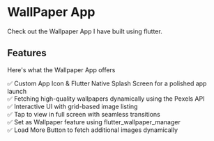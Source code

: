 # WallPaper App 

Check out the Wallpaper App I have built using flutter.

## Features

Here's what the Wallpaper App offers

✅ Custom App Icon & Flutter Native Splash Screen for a polished app launch<br>
✅ Fetching high-quality wallpapers dynamically using the Pexels API<br>
✅ Interactive UI with grid-based image listing<br>
✅ Tap to view in full screen with seamless transitions<br>
✅ Set as Wallpaper feature using flutter_wallpaper_manager<br>
✅ Load More Button to fetch additional images dynamically<br>
